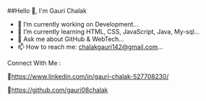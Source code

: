 ##Hello 👋, I'm Gauri Chalak

- 🔭 I’m currently working on Development...
- 🌱 I’m currently learning HTML, CSS, JavaScript, Java, My-sql...
- 💬 Ask me about GitHub & WebTech...
- 📫 How to reach me: chalakgauri142@gmail.com...

Connect With Me :

🚀https://www.linkedin.com/in/gauri-chalak-527708230/

🚀https://github.com/gauri08chalak


